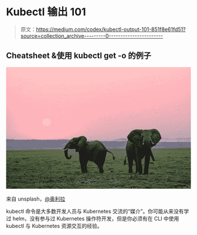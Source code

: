 # Kubectl 输出 101

> 原文：<https://medium.com/codex/kubectl-output-101-851f8e61fd51?source=collection_archive---------0----------------------->

## Cheatsheet &使用 kubectl get -o 的例子

![](img/6cdbb5279c5d19c2c47a3129f732b3e8.png)

来自 unsplash，[@奥利拉](https://unsplash.com/photos/j4ocWYAP_cs)

kubectl 命令是大多数开发人员与 Kubernetes 交流的“媒介”。你可能从来没有学过 helm，没有参与过 Kubernetes 操作符开发，但是你必须有在 CLI 中使用 kubectl 与 Kubernetes 资源交互的经验。